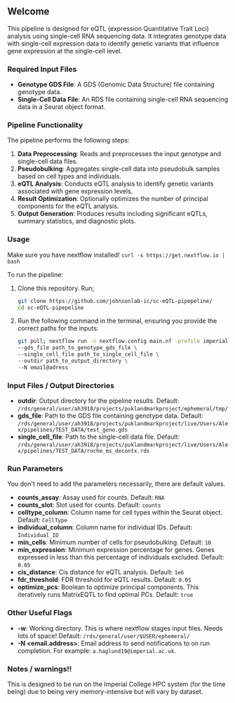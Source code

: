 


## Welcome

This pipeline is designed for eQTL (expression Quantitative Trait Loci) analysis using single-cell RNA sequencing data. It integrates genotype data with single-cell expression data to identify genetic variants that influence gene expression at the single-cell level.

### Required Input Files

- **Genotype GDS File**: A GDS (Genomic Data Structure) file containing genotype data.
- **Single-Cell Data File**: An RDS file containing single-cell RNA sequencing data in a Seurat object format.

### Pipeline Functionality

The pipeline performs the following steps:

1. **Data Preprocessing**: Reads and preprocesses the input genotype and single-cell data files.
2. **Pseudobulking**: Aggregates single-cell data into pseudobulk samples based on cell types and individuals.
3. **eQTL Analysis**: Conducts eQTL analysis to identify genetic variants associated with gene expression levels.
4. **Result Optimization**: Optionally optimizes the number of principal components for the eQTL analysis.
5. **Output Generation**: Produces results including significant eQTLs, summary statistics, and diagnostic plots.

### Usage

Make sure you have nextflow installed! `curl -s https://get.nextflow.io | bash` 

To run the pipeline:

1. Clone this repository. Run;

    ```sh
    git clone https://github.com/johnsonlab-ic/sc-eQTL-pipepeline/ 
    cd sc-eQTL-pipepeline
    ```

2. Run the following command in the terminal, ensuring you provide the correct paths for the inputs:

    ```sh
    git pull; nextflow run -c nextflow.config main.nf -profile imperial \
    --gds_file path_to_genotype_gds_file \
    --single_cell_file path_to_single_cell_file \
    --outdir path_to_output_directory \
    --N email@adress
    ```

### Input Files / Output Directories

- **outdir**: Output directory for the pipeline results. Default: `/rds/general/user/ah3918/projects/puklandmarkproject/ephemeral/tmp/`
- **gds_file**: Path to the GDS file containing genotype data. Default: `/rds/general/user/ah3918/projects/puklandmarkproject/live/Users/Alex/pipelines/TEST_DATA/test_geno.gds`
- **single_cell_file**: Path to the single-cell data file. Default: `/rds/general/user/ah3918/projects/puklandmarkproject/live/Users/Alex/pipelines/TEST_DATA/roche_ms_decontx.rds`

### Run Parameters

You don't need to add the parameters necessarily, there are default values.

- **counts_assay**: Assay used for counts. Default: `RNA`
- **counts_slot**: Slot used for counts. Default: `counts`
- **celltype_column**: Column name for cell types within the Seurat object. Default: `CellType`
- **individual_column**: Column name for individual IDs. Default: `Individual_ID`
- **min_cells**: Minimum number of cells for pseudobulking. Default: `10`
- **min_expression**: Minimum expression percentage for genes. Genes expressed in less than this percentage of individuals excluded. Default: `0.05`
- **cis_distance**: Cis distance for eQTL analysis. Default: `1e6`
- **fdr_threshold**: FDR threshold for eQTL results. Default: `0.05`
- **optimize_pcs**: Boolean to optimize principal components. This iteratively runs MatrixEQTL to find optimal PCs. Default: `true`

### Other Useful Flags

- **-w**: Working directory. This is where nextflow stages input files. Needs lots of space! Default: `/rds/general/user/$USER/ephemeral/`
- **-N <email.address>**: Email address to send notifications to on run completion. For example: `a.haglund19@imperial.ac.uk`.



### Notes / warnings!!

This is designed to be run on the Imperial College HPC system (for the time being) due to being very memory-intensive but will vary by dataset.